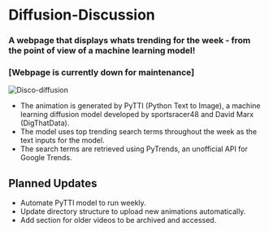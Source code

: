 # Diffusion-Discussion
### A webpage that displays whats trending for the week - from the point of view of a machine learning model!
### [Webpage is currently down for maintenance]

![Disco-diffusion](https://i.imgur.com/iaBSJbP.png)

- The animation is generated by PyTTI (Python Text to Image), a machine learning diffusion model developed by sportsracer48 and David Marx (DigThatData).
- The model uses top trending search terms throughout the week as the text inputs for the model.
- The search terms are retrieved using PyTrends, an unofficial API for Google Trends.

## Planned Updates
- Automate PyTTI model to run weekly.
- Update directory structure to upload new animations automatically.
- Add section for older videos to be archived and accessed.

